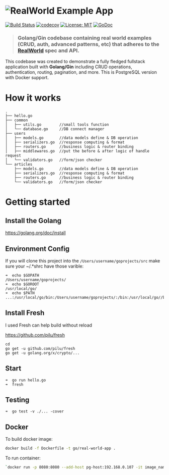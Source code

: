 # ![RealWorld Example App](logo.png)

[![Build Status](https://travis-ci.org/wangzitian0/golang-gin-starter-kit.svg?branch=master)](https://travis-ci.org/wangzitian0/golang-gin-starter-kit)
[![codecov](https://codecov.io/gh/wangzitian0/golang-gin-starter-kit/branch/master/graph/badge.svg)](https://codecov.io/gh/wangzitian0/golang-gin-starter-kit)
[![License: MIT](https://img.shields.io/badge/License-MIT-yellow.svg)](https://github.com/wangzitian0/golang-gin-starter-kit/blob/master/LICENSE)
[![GoDoc](https://godoc.org/github.com/wangzitian0/golang-gin-starter-kit?status.svg)](https://godoc.org/github.com/wangzitian0/golang-gin-starter-kit)

> ### Golang/Gin codebase containing real world examples (CRUD, auth, advanced patterns, etc) that adheres to the [RealWorld](https://github.com/gothinkster/realworld) spec and API.

This codebase was created to demonstrate a fully fledged fullstack application built with **Golang/Gin** including CRUD operations, authentication, routing, pagination, and more.
This is PostgreSQL version with Docker support.

# How it works

```
.
├── hello.go
├── common
│   ├── utils.go        //small tools function
│   └── database.go     //DB connect manager
├── users
│   ├── models.go       //data models define & DB operation
│   ├── serializers.go  //response computing & format
│   ├── routers.go      //business logic & router binding
│   ├── middlewares.go  //put the before & after logic of handle request
│   └── validators.go   //form/json checker
└── articles
    ├── models.go       //data models define & DB operation
    ├── serializers.go  //response computing & format
    ├── routers.go      //business logic & router binding
    └── validators.go   //form/json checker
```

# Getting started

## Install the Golang

https://golang.org/doc/install

## Environment Config

If you will clone this project into the `/Users/username/goprojects/src`
make sure your ~/.\*shrc have those varible:

```
➜  echo $GOPATH
/Users/username/goprojects/
➜  echo $GOROOT
/usr/local/go/
➜  echo $PATH
...:/usr/local/go/bin:/Users/username/goprojects/:/bin:/usr/local/go//bin
```

## Install Fresh

I used Fresh can help build without reload

https://github.com/pilu/fresh

```
cd
go get -u github.com/pilu/fresh
go get -u golang.org/x/crypto/...
```

## Start

```
➜  go run hello.go
➜  fresh
```

## Testing

```
➜  go test -v ./... -cover
```

## Docker

To build docker image:

```bash
docker build -f Dockerfile -t go/real-world-app .
```

To run container:
```bash
`docker run -p 8080:8080 --add-host pg-host:192.168.0.107 -it image_name`
```